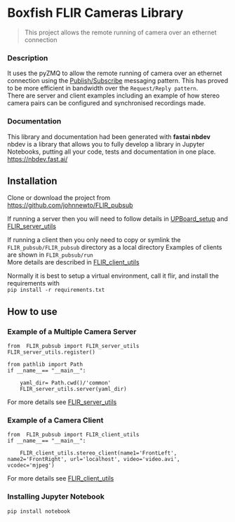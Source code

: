 # Boxfish FLIR Cameras Library
> This project allows the remote running of camera over an ethernet connection


### Description
It uses the pyZMQ to allow the remote running of camera over an ethernet connection using the 
[Publish/Subscribe](https://learning-0mq-with-pyzmq.readthedocs.io/en/latest/pyzmq/patterns/pubsub.html) 
messaging pattern. This has proved to be more efficient in bandwidth over the `Request/Reply pattern`.  
There are server and client examples including an example of how stereo camera pairs can be configured and synchronised recordings made.

### Documentation
This library and documentation had been generated with __fastai nbdev__  
nbdev is a library that allows you to fully develop a library in Jupyter Notebooks, putting all your code, 
tests and documentation in one place.  
https://nbdev.fast.ai/

## Installation

Clone or download the project from https://github.com/johnnewto/FLIR_pubsub  

If running a server then you will need to follow details in 
[UPBoard_setup](https://johnnewto.github.io/FLIR_pubsub/UPBoard_setup/)  and 
[FLIR_server_utils](https://johnnewto.github.io/FLIR_pubsub/FLIR_server_utils/)  

If running a client then you only need to copy or symlink the `FLIR_pubsub/FLIR_pubsub` directory as a local directory
Examples of clients are shown in `FLIR_pubsub/run`  
More details are described in 
[FLIR_client_utils](https://johnnewto.github.io/FLIR_pubsub/FLIR_client_utils/)

Normally it is best to setup a virtual environment, call it flir, and install the requirements with   
`pip install -r requirements.txt`

## How to use

### Example of a Multiple Camera Server

```
from  FLIR_pubsub import FLIR_server_utils
FLIR_server_utils.register()  

from pathlib import Path
if __name__== "__main__":

    yaml_dir= Path.cwd()/'common'
    FLIR_server_utils.server(yaml_dir)

```

For more details see [FLIR_server_utils](https://johnnewto.github.io/FLIR_pubsub/FLIR_server_utils/)

### Example of a Camera Client

```
from  FLIR_pubsub import FLIR_client_utils
if __name__== "__main__":

    FLIR_client_utils.stereo_client(name1='FrontLeft', name2='FrontRight', url='localhost', video='video.avi', vcodec='mjpeg')
```

For more details see [FLIR_client_utils](https://johnnewto.github.io/FLIR_pubsub/FLIR_client_utils/)

### Installing Jupyter Notebook

`pip install notebook`
